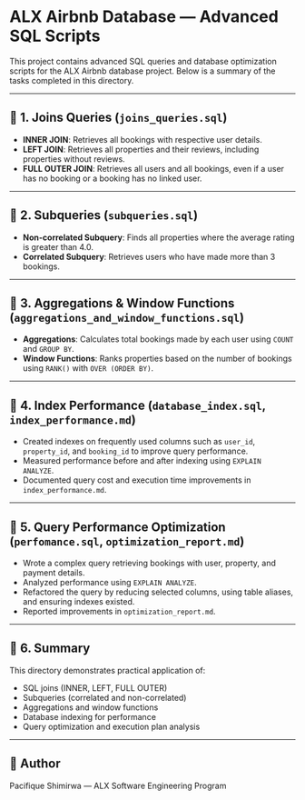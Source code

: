 # ALX Airbnb Database — Advanced SQL Scripts

This project contains advanced SQL queries and database optimization scripts for the ALX Airbnb database project. Below is a summary of the tasks completed in this directory.

---

## 📁 1. Joins Queries (`joins_queries.sql`)

- **INNER JOIN**: Retrieves all bookings with respective user details.
- **LEFT JOIN**: Retrieves all properties and their reviews, including properties without reviews.
- **FULL OUTER JOIN**: Retrieves all users and all bookings, even if a user has no booking or a booking has no linked user.

---

## 📁 2. Subqueries (`subqueries.sql`)

- **Non-correlated Subquery**: Finds all properties where the average rating is greater than 4.0.
- **Correlated Subquery**: Retrieves users who have made more than 3 bookings.

---

## 📁 3. Aggregations & Window Functions (`aggregations_and_window_functions.sql`)

- **Aggregations**: Calculates total bookings made by each user using `COUNT` and `GROUP BY`.
- **Window Functions**: Ranks properties based on the number of bookings using `RANK()` with `OVER (ORDER BY)`.

---

## 📁 4. Index Performance (`database_index.sql`, `index_performance.md`)

- Created indexes on frequently used columns such as `user_id`, `property_id`, and `booking_id` to improve query performance.
- Measured performance before and after indexing using `EXPLAIN ANALYZE`.
- Documented query cost and execution time improvements in `index_performance.md`.

---

## 📁 5. Query Performance Optimization (`perfomance.sql`, `optimization_report.md`)

- Wrote a complex query retrieving bookings with user, property, and payment details.
- Analyzed performance using `EXPLAIN ANALYZE`.
- Refactored the query by reducing selected columns, using table aliases, and ensuring indexes existed.
- Reported improvements in `optimization_report.md`.

---

## 📁 6. Summary

This directory demonstrates practical application of:
- SQL joins (INNER, LEFT, FULL OUTER)
- Subqueries (correlated and non-correlated)
- Aggregations and window functions
- Database indexing for performance
- Query optimization and execution plan analysis

---

## 📄 Author

Pacifique Shimirwa — ALX Software Engineering Program  
